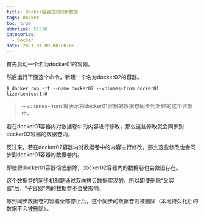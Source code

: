 ```yaml
---
title: Docker容器之间同步数据
tags: Docker
toc: true
abbrlink: 51518
categories:
  - Docker
date: 2021-01-09 00:00:00
---
```










首先启动一个名为docker01的容器。

然后运行下面这个命令，新建一个名为docker02的容器。

```shell
$ docker run -it --name docker02 --volumes-from docker01 lize/centos:1.0
```

> --volumes-from 就表示将docker01容器的数据卷同步到新建的这个容器中。

若在docker01容器内对数据卷中的内容进行修改，那么这些修改就会同步到docker02容器的数据卷内。

反过来，若在docker02容器内对数据卷中的内容进行修改，那么这些修改也会同步到docker01容器的数据卷内。

即使将docker01容器彻底删除，docker02容器内的数据卷也会依旧存在。

这个数据卷的同步机制是通过双向拷贝数据实现的，所以即使删除“父容器”后，“子容器”内的数据卷不会受影响。

等到同步数据卷的容器全部停止后，这个同步的数据卷则被删除（本地持久化后的数据不会被删除）。